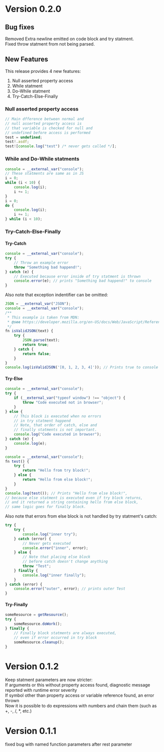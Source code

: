 # Version 0.2.0
## Bug fixes
Removed Extra newline emitted on code block and try statment.  
Fixed throw statment from not being parsed.  

## New Features
This release provides 4 new features:
1. Null asserted property access
2. While statment
3. Do-While statment
4. Try-Catch-Else-Finally
### Null asserted property access 
```ts
// Main dfference between normal and 
// null asserted property access is 
// that variable is checked for null and
// undefined before access is performed
test = undefined;
test!.asdf;
test![console.log("test") /* never gets called */];
```
### While and Do-While statments
```ts
console = __external_var("console");
// These statments are same as in JS
i = 0;
while (i < 10) {
    console.log(i);
    i += 1;
}
i = 0;
do {
    console.log(i);
    i += 1;
} while (i < 10);
```

### Try-Catch-Else-Finally

#### Try-Catch
```ts
console = __external_var("console");
try {
    // Throw an example error
    throw "Something bad happend!";
} catch (e) {
    // Executed because error inside of try statment is thrown
    console.error(e); // prints "Something bad happend!" to console
}
```
Also note that exception indentifier can be omitted:

```ts
JSON = __external_var("JSON");
console = __external_var("console");
/**
 * This example is taken from MDN:
 * @see https://developer.mozilla.org/en-US/docs/Web/JavaScript/Reference/Statements/try...catch#the_exception_identifier 
 */
fn isValidJSON(text) {
    try {
        JSON.parse(text);
        return true;
    } catch {
        return false;
    }
}
console.log(isValidJSON('[0, 1, 2, 3, 4]')); // Prints true to console 
```

#### Try-Else
```ts
console = __external_var("console");
try {
    if (__external_var("typeof window") !== "object") {
        throw "Code executed not in browser";
    }
} else { 
    // This block is executed when no errors 
    // in try statment happend
    // Note, that order of catch, else and 
    // finally statments is not important.
    console.log("Code executed in browser");
} catch (e) {
    console.log(e);
}
```

```ts
console = __external_var("console");
fn test() {
    try {
        return "Hello from try block!";
    } else {
        return "Hello from else block!";
    }
}
console.log(test()); // Prints "Hello from else block!", 
// because else statment is executed even if try block returns, 
// and it returned a string containing hello from else block,
// same logic goes for finally block.
```

Also note that errors from else block is not handled by try statment's catch:
```ts
try {
    try {
        console.log("inner try");
    } catch (error) {
        // Never gets executed
        console.error("inner", error);
    } else {
        // Note that placing else block  
        // before catch doesn't change anything
        throw "Test"; 
    } finally {
        console.log("inner finally");
    }
} catch (error) {
    console.error("outer", error); // prints outer Test
}

```

#### Try-Finally

```ts
someResource = getResource();
try {
    someResource.doWork();
} finally {
    // Finally block statments are always executed, 
    // even if error occurred in try block 
    someResource.cleanup();
}
```

# Version 0.1.2
Keep statment parameters are now stricter:  
If arguments or this without property access found, diagnostic message reported with runtime error severity  
If symbol other than property access or variable reference found, an error thrown  
Now it is possible to do expressions with numbers and chain them (such as +, -, /, *, etc.)  

# Version 0.1.1
fixed bug with named function parameters after rest parameter

